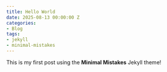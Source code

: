 ```yaml
---
title: Hello World
date: 2025-08-13 00:00:00 Z
categories:
- Blog
tags:
- jekyll
- minimal-mistakes
---
```


This is my first post using the **Minimal Mistakes** Jekyll theme!
